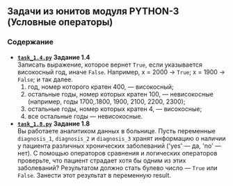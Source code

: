 ## Задачи из юнитов модуля PYTHON-3 (Условные операторы) ##

### Содержание ###

- [**`task_1.4.py`**](https://github.com/stalkspectrum/sf-ds-course-all/blob/master/00-05-PYTHON-3/task_1.4.py) **Задание 1.4**    
    Записать выражение, которое вернет `True`, если указывается високосный год,
    иначе `False`. Например, x = 2000 -> `True`; x = 1900 -> `False`; и так далее.    
    1. год, номер которого кратен 400, — високосный;
    2. остальные годы, номер которых кратен 100, — невисокосные (например, годы
    1700,.1800, 1900, 2100, 2200, 2300);
    3. остальные годы, номер которых кратен 4, — високосные;
    4. все остальные годы — невисокосные.
- [**`task_1.8.py`**](https://github.com/stalkspectrum/sf-ds-course-all/blob/master/00-05-PYTHON-3/task_1.8.py) **Задание 1.8**    
    Вы работаете аналитиком данных в больнице. Пусть переменные `diagnosis_1`,
    `diagnosis_2` и `diagnosis_3` хранят информацию о наличии у пациента
    различных хронических заболеваний ('yes' — да, 'no' — нет). С помощью
    операторов сравнения и логических операторов проверьте, что пациент страдает
    хотя бы одним из этих заболеваний? Результатом должно стать булево число&nbsp;&mdash;
    `True` или `False`. Занести этот результат в переменную result.
